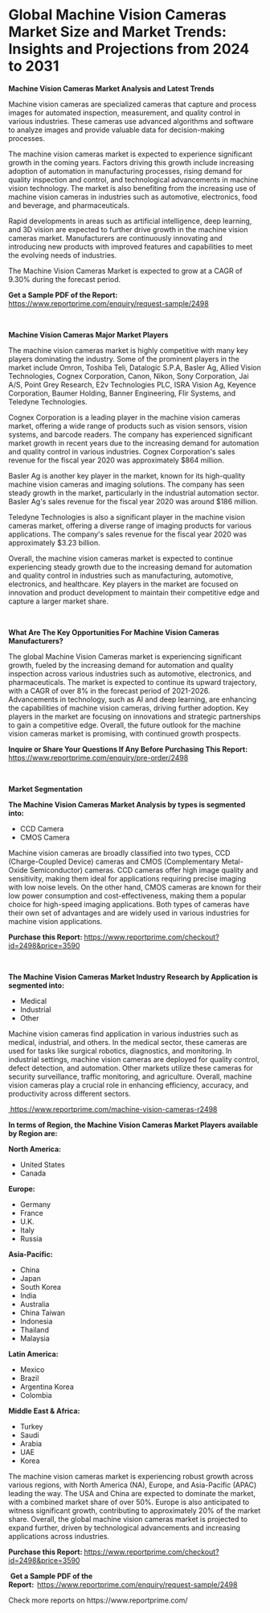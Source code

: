 <p><h1>Global Machine Vision Cameras Market Size and Market Trends: Insights and Projections from 2024 to 2031</h1></p><p><strong>Machine Vision Cameras Market Analysis and Latest Trends</strong></p>
<p><p>Machine vision cameras are specialized cameras that capture and process images for automated inspection, measurement, and quality control in various industries. These cameras use advanced algorithms and software to analyze images and provide valuable data for decision-making processes.</p><p>The machine vision cameras market is expected to experience significant growth in the coming years. Factors driving this growth include increasing adoption of automation in manufacturing processes, rising demand for quality inspection and control, and technological advancements in machine vision technology. The market is also benefiting from the increasing use of machine vision cameras in industries such as automotive, electronics, food and beverage, and pharmaceuticals.</p><p>Rapid developments in areas such as artificial intelligence, deep learning, and 3D vision are expected to further drive growth in the machine vision cameras market. Manufacturers are continuously innovating and introducing new products with improved features and capabilities to meet the evolving needs of industries.</p><p>The Machine Vision Cameras Market is expected to grow at a CAGR of 9.30% during the forecast period.</p></p>
<p><strong>Get a Sample PDF of the Report:&nbsp;</strong> <a href="https://www.reportprime.com/enquiry/request-sample/2498">https://www.reportprime.com/enquiry/request-sample/2498</a></p>
<p>&nbsp;</p>
<p><strong>Machine Vision Cameras Major Market Players</strong></p>
<p><p>The machine vision cameras market is highly competitive with many key players dominating the industry. Some of the prominent players in the market include Omron, Toshiba Teli, Datalogic S.P.A, Basler Ag, Allied Vision Technologies, Cognex Corporation, Canon, Nikon, Sony Corporation, Jai A/S, Point Grey Research, E2v Technologies PLC, ISRA Vision Ag, Keyence Corporation, Baumer Holding, Banner Engineering, Flir Systems, and Teledyne Technologies.</p><p>Cognex Corporation is a leading player in the machine vision cameras market, offering a wide range of products such as vision sensors, vision systems, and barcode readers. The company has experienced significant market growth in recent years due to the increasing demand for automation and quality control in various industries. Cognex Corporation's sales revenue for the fiscal year 2020 was approximately $864 million.</p><p>Basler Ag is another key player in the market, known for its high-quality machine vision cameras and imaging solutions. The company has seen steady growth in the market, particularly in the industrial automation sector. Basler Ag's sales revenue for the fiscal year 2020 was around $186 million.</p><p>Teledyne Technologies is also a significant player in the machine vision cameras market, offering a diverse range of imaging products for various applications. The company's sales revenue for the fiscal year 2020 was approximately $3.23 billion.</p><p>Overall, the machine vision cameras market is expected to continue experiencing steady growth due to the increasing demand for automation and quality control in industries such as manufacturing, automotive, electronics, and healthcare. Key players in the market are focused on innovation and product development to maintain their competitive edge and capture a larger market share.</p></p>
<p>&nbsp;</p>
<p><strong>What Are The Key Opportunities For Machine Vision Cameras Manufacturers?</strong></p>
<p><p>The global Machine Vision Cameras market is experiencing significant growth, fueled by the increasing demand for automation and quality inspection across various industries such as automotive, electronics, and pharmaceuticals. The market is expected to continue its upward trajectory, with a CAGR of over 8% in the forecast period of 2021-2026. Advancements in technology, such as AI and deep learning, are enhancing the capabilities of machine vision cameras, driving further adoption. Key players in the market are focusing on innovations and strategic partnerships to gain a competitive edge. Overall, the future outlook for the machine vision cameras market is promising, with continued growth prospects.</p></p>
<p><strong>Inquire or Share Your Questions If Any Before Purchasing This Report:</strong> <a href="https://www.reportprime.com/enquiry/pre-order/2498">https://www.reportprime.com/enquiry/pre-order/2498</a></p>
<p>&nbsp;</p>
<p><strong>Market Segmentation</strong></p>
<p><strong>The Machine Vision Cameras Market Analysis by types is segmented into:</strong></p>
<p><ul><li>CCD Camera</li><li>CMOS Camera</li></ul></p>
<p><p>Machine vision cameras are broadly classified into two types, CCD (Charge-Coupled Device) cameras and CMOS (Complementary Metal-Oxide Semiconductor) cameras. CCD cameras offer high image quality and sensitivity, making them ideal for applications requiring precise imaging with low noise levels. On the other hand, CMOS cameras are known for their low power consumption and cost-effectiveness, making them a popular choice for high-speed imaging applications. Both types of cameras have their own set of advantages and are widely used in various industries for machine vision applications.</p></p>
<p><strong>Purchase this Report:&nbsp;</strong><a href="https://www.reportprime.com/checkout?id=2498&price=3590">https://www.reportprime.com/checkout?id=2498&price=3590</a></p>
<p>&nbsp;</p>
<p><strong>The Machine Vision Cameras Market Industry Research by Application is segmented into:</strong></p>
<p><ul><li>Medical</li><li>Industrial</li><li>Other</li></ul></p>
<p><p>Machine vision cameras find application in various industries such as medical, industrial, and others. In the medical sector, these cameras are used for tasks like surgical robotics, diagnostics, and monitoring. In industrial settings, machine vision cameras are deployed for quality control, defect detection, and automation. Other markets utilize these cameras for security surveillance, traffic monitoring, and agriculture. Overall, machine vision cameras play a crucial role in enhancing efficiency, accuracy, and productivity across different sectors.</p></p>
<p><a href="https://www.reportprime.com/machine-vision-cameras-r2498">&nbsp;https://www.reportprime.com/machine-vision-cameras-r2498</a></p>
<p><strong>In terms of Region, the Machine Vision Cameras Market Players available by Region are:</strong></p>
<p>
    <p> <strong> North America: </strong>
        <ul>
            <li>United States</li>
            <li>Canada</li>
        </ul>
        </p> 
    <p> <strong> Europe: </strong>
        <ul>
            <li>Germany</li>
            <li>France</li>
            <li>U.K.</li>
            <li>Italy</li>
            <li>Russia</li>
        </ul>
        </p> 
    <p> <strong> Asia-Pacific: </strong>
        <ul>
            <li>China</li>
            <li>Japan</li>
            <li>South Korea</li>
            <li>India</li>
            <li>Australia</li>
            <li>China Taiwan</li>
            <li>Indonesia</li>
            <li>Thailand</li>
            <li>Malaysia</li>
        </ul>
        </p> 
    <p> <strong> Latin America: </strong>
        <ul>
            <li>Mexico</li>
            <li>Brazil</li>
            <li>Argentina Korea</li>
            <li>Colombia</li>
        </ul>
        </p> 
    <p> <strong> Middle East & Africa: </strong>
        <ul>
            <li>Turkey</li>
            <li>Saudi</li>
            <li>Arabia</li>
            <li>UAE</li>
            <li>Korea</li>
        </ul>
    </p>
    </p>
<p><p>The machine vision cameras market is experiencing robust growth across various regions, with North America (NA), Europe, and Asia-Pacific (APAC) leading the way. The USA and China are expected to dominate the market, with a combined market share of over 50%. Europe is also anticipated to witness significant growth, contributing to approximately 20% of the market share. Overall, the global machine vision cameras market is projected to expand further, driven by technological advancements and increasing applications across industries.</p></p>
<p><strong>Purchase this Report: </strong><a href="https://www.reportprime.com/checkout?id=2498&price=3590">https://www.reportprime.com/checkout?id=2498&price=3590</a></p>
<p>&nbsp;<strong>Get a Sample PDF of the Report:&nbsp;&nbsp;</strong><a href="https://www.reportprime.com/enquiry/request-sample/2498">https://www.reportprime.com/enquiry/request-sample/2498</a></p>
<p><strong></strong></p>
<p>Check more reports on https://www.reportprime.com/</p>